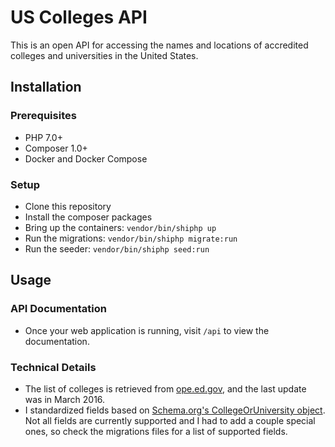 # US Colleges API

This is an open API for accessing the names and locations of accredited colleges and universities in the United States.

## Installation

### Prerequisites

- PHP 7.0+ 
- Composer 1.0+
- Docker and Docker Compose

### Setup

- Clone this repository
- Install the composer packages
- Bring up the containers: `vendor/bin/shiphp up`
- Run the migrations: `vendor/bin/shiphp migrate:run`
- Run the seeder: `vendor/bin/shiphp seed:run`

## Usage

### API Documentation

- Once your web application is running, visit `/api` to view the documentation.

### Technical Details

- The list of colleges is retrieved from [ope.ed.gov](https://ope.ed.gov/accreditation/GetDownloadFile.aspx), and the last update was in March 2016.
- I standardized fields based on [Schema.org's CollegeOrUniversity object](https://schema.org/CollegeOrUniversity). Not all fields are currently supported and I had to add a couple special ones, so check the migrations files for a list of supported fields.

